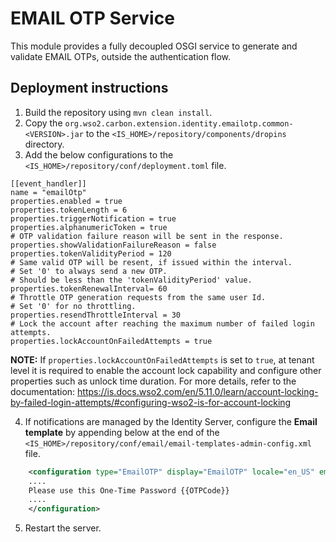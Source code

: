 # EMAIL OTP Service

This module provides a fully decoupled OSGI service to generate and validate EMAIL OTPs, outside
the authentication flow.

## Deployment instructions
1. Build the repository using `mvn clean install`.
2. Copy the `org.wso2.carbon.extension.identity.emailotp.common-<VERSION>.jar` to the
   `<IS_HOME>/repository/components/dropins` directory.
3. Add the below configurations to the `<IS_HOME>/repository/conf/deployment.toml` file.
```properties
[[event_handler]]
name = "emailOtp"
properties.enabled = true
properties.tokenLength = 6
properties.triggerNotification = true
properties.alphanumericToken = true
# OTP validation failure reason will be sent in the response.
properties.showValidationFailureReason = false
properties.tokenValidityPeriod = 120
# Same valid OTP will be resent, if issued within the interval.
# Set '0' to always send a new OTP.
# Should be less than the 'tokenValidityPeriod' value.
properties.tokenRenewalInterval= 60
# Throttle OTP generation requests from the same user Id.
# Set '0' for no throttling.
properties.resendThrottleInterval = 30
# Lock the account after reaching the maximum number of failed login attempts.
properties.lockAccountOnFailedAttempts = true
```

   **NOTE:** If `properties.lockAccountOnFailedAttempts` is set to `true`, at tenant level it is required to enable
   the account lock capability and configure other properties such as unlock time duration.
   For more details, refer to the documentation: https://is.docs.wso2.com/en/5.11.0/learn/account-locking-by-failed-login-attempts/#configuring-wso2-is-for-account-locking

4. If notifications are managed by the Identity Server, configure the **Email template** by appending below at the end of
   the `<IS_HOME>/repository/conf/email/email-templates-admin-config.xml` file.
```xml
    <configuration type="EmailOTP" display="EmailOTP" locale="en_US" emailContentType="text/html">
    ....
    Please use this One-Time Password {{OTPCode}}
    ....
    </configuration>
```

5. Restart the server.